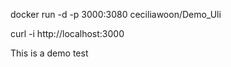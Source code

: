 docker run -d -p 3000:3080 ceciliawoon/Demo_Uli

curl -i http://localhost:3000

This is a demo test
